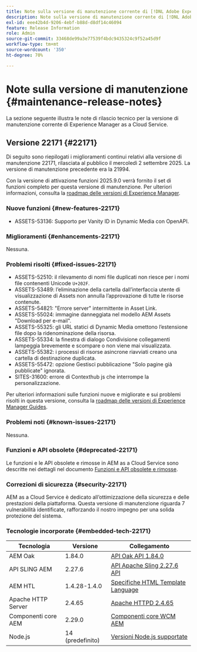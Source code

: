 ```yaml
---
title: Note sulla versione di manutenzione corrente di [!DNL Adobe Experience Manager]  as a Cloud Service.
description: Note sulla versione di manutenzione corrente di [!DNL Adobe Experience Manager]  as a Cloud Service.
exl-id: eee42b4d-9206-4ebf-b88d-d8df14c46094
feature: Release Information
role: Admin
source-git-commit: 33468de99a3e77539f4bdc9435324c9f52a45d9f
workflow-type: tm+mt
source-wordcount: '350'
ht-degree: 70%

---
```



# Note sulla versione di manutenzione {#maintenance-release-notes}

La sezione seguente illustra le note di rilascio tecnico per la versione di manutenzione corrente di Experience Manager as a Cloud Service.

## Versione 22171 {#22171}

Di seguito sono riepilogati i miglioramenti continui relativi alla versione di manutenzione 22171, rilasciata al pubblico il mercoledì 2 settembre 2025. La versione di manutenzione precedente era la 21994.

Con la versione di attivazione funzioni 2025.9.0 verrà fornito il set di funzioni completo per questa versione di manutenzione. Per ulteriori informazioni, consulta la [roadmap delle versioni di Experience Manager](https://experienceleague.adobe.com/it/docs/experience-manager-release-information/aem-release-updates/update-releases-roadmap).

### Nuove funzioni  {#new-features-22171}

* ASSETS-53136: Supporto per Vanity ID in Dynamic Media con OpenAPI.

### Miglioramenti {#enhancements-22171}

Nessuna.

### Problemi risolti {#fixed-issues-22171}

* ASSETS-52510: il rilevamento di nomi file duplicati non riesce per i nomi file contenenti Unicode `U+202F`.
* ASSETS-53489: l’eliminazione della cartella dall’interfaccia utente di visualizzazione di Assets non annulla l’approvazione di tutte le risorse contenute.
* ASSETS-54821: &quot;Errore server&quot; intermittente in Asset Link.
* ASSETS-55024: immagine danneggiata nel modello AEM Assets &quot;Download per e-mail&quot;.
* ASSETS-55325: gli URL statici di Dynamic Media omettono l’estensione file dopo la ridenominazione della risorsa.
* ASSETS-55334: la finestra di dialogo Condivisione collegamenti lampeggia brevemente e scompare o non viene mai visualizzata.
* ASSETS-55382: i processi di risorse asincrone riavviati creano una cartella di destinazione duplicata.
* ASSETS-55472: opzione Gestisci pubblicazione &quot;Solo pagine già pubblicate&quot; ignorata.
* SITES-31600: errore di Contexthub js che interrompe la personalizzazione.

Per ulteriori informazioni sulle funzioni nuove e migliorate e sui problemi risolti in questa versione, consulta la [roadmap delle versioni di Experience Manager Guides](https://experienceleague.adobe.com/it/docs/experience-manager-guides/using/release-info/aem-guides-releases-roadmap).

### Problemi noti {#known-issues-22171}

Nessuna.

### Funzioni e API obsolete {#deprecated-22171}

Le funzioni e le API obsolete e rimosse in AEM as a Cloud Service sono descritte nei dettagli nel documento [Funzioni e API obsolete e rimosse](/help/release-notes/deprecated-removed-features.md).

### Correzioni di sicurezza {#security-22171}

AEM as a Cloud Service è dedicato all’ottimizzazione della sicurezza e delle prestazioni della piattaforma. Questa versione di manutenzione riguarda 7 vulnerabilità identificate, rafforzando il nostro impegno per una solida protezione del sistema.

### Tecnologie incorporate {#embedded-tech-22171}

| Tecnologia | Versione | Collegamento |
|---|---|---|
| AEM Oak | 1.84.0 | [API Oak API 1.84.0](https://www.javadoc.io/doc/org.apache.jackrabbit/oak-api/1.84/index.html) |
| API SLING AEM | 2.27.6 | [API Apache Sling 2.27.6 API](https://www.javadoc.io/doc/org.apache.sling/org.apache.sling.api/latest/index.html) |
| AEM HTL | 1.4.28-1.4.0 | [Specifiche HTML Template Language](https://github.com/adobe/htl-spec) |
| Apache HTTP Server | 2.4.65 | [Apache HTTPD 2.4.65](https://apache.googlesource.com/httpd/+/refs/tags/2.4.65/CHANGES) |
| Componenti core AEM | 2.29.0 | [Componenti core WCM AEM](https://github.com/adobe/aem-core-wcm-components) |
| Node.js | 14 (predefinito) | [Versioni Node.js supportate](https://experienceleague.adobe.com/it/docs/experience-manager-cloud-service/content/implementing/developing/developing-with-front-end-pipelines#node-versions) |
